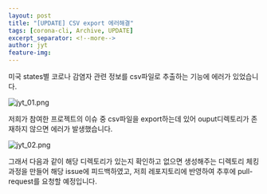 ```yaml
---
layout: post
title: "[UPDATE] CSV export 에러해결"
tags: [corona-cli, Archive, UPDATE]
excerpt_separator: <!--more-->
author: jyt
feature-img: 
---
```


미국 states별 코로나 감염자 관련 정보를 csv파일로 추출하는 기능에 에러가 있었습니다. 

<!--more-->

![jyt_01.png](/2020-2-OSS-2/assets/img/jyt_01.png)

저희가 참여한 프로젝트의 이슈 중 csv파일을 export하는데 있어 ouput디렉토리가 존재하지 않으면 에러가 발생했습니다.

![jyt_02.png](/2020-2-OSS-2/assets/img/jyt_02.png)

그래서 다음과 같이 해당 디렉토리가 있는지 확인하고 없으면 생성해주는 디렉토리 체킹 과정을 만들어 해당 issue에 피드백하였고,
저희 레포지토리에 반영하여 추후에 pull-request를 요청할 예정입니다.
